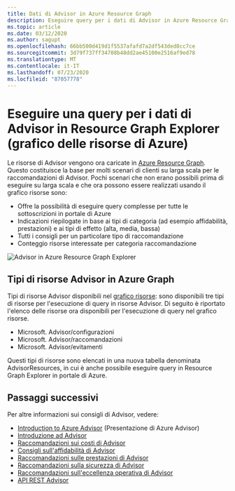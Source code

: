 ```yaml
---
title: Dati di Advisor in Azure Resource Graph
description: Eseguire query per i dati di Advisor in Azure Resource Graph
ms.topic: article
ms.date: 03/12/2020
ms.author: sagupt
ms.openlocfilehash: 66bb500d419d1f5537afafd7a2df543ded8cc7ce
ms.sourcegitcommit: 3d79f737ff34708b48dd2ae45100e2516af9ed78
ms.translationtype: MT
ms.contentlocale: it-IT
ms.lasthandoff: 07/23/2020
ms.locfileid: "87057778"
---
```

# <a name="query-for-advisor-data-in-resource-graph-explorer-azure-resource-graph"></a>Eseguire una query per i dati di Advisor in Resource Graph Explorer (grafico delle risorse di Azure)

Le risorse di Advisor vengono ora caricate in [Azure Resource Graph](https://azure.microsoft.com/features/resource-graph/). Questo costituisce la base per molti scenari di clienti su larga scala per le raccomandazioni di Advisor. Pochi scenari che non erano possibili prima di eseguire su larga scala e che ora possono essere realizzati usando il grafico risorse sono:
* Offre la possibilità di eseguire query complesse per tutte le sottoscrizioni in portale di Azure
* Indicazioni riepilogate in base ai tipi di categoria (ad esempio affidabilità, prestazioni) e ai tipi di effetto (alta, media, bassa)
* Tutti i consigli per un particolare tipo di raccomandazione
* Conteggio risorse interessate per categoria raccomandazione

![Advisor in Azure Resource Graph Explorer](./media/azure-resource-graph-1.png)  


## <a name="advisor-resource-types-in-azure-graph"></a>Tipi di risorse Advisor in Azure Graph

Tipi di risorse Advisor disponibili nel [grafico risorse](../governance/resource-graph/index.yml): sono disponibili tre tipi di risorse per l'esecuzione di query in risorse Advisor. Di seguito è riportato l'elenco delle risorse ora disponibili per l'esecuzione di query nel grafico risorse.
* Microsoft. Advisor/configurazioni
* Microsoft. Advisor/raccomandazioni
* Microsoft. Advisor/evitamenti

Questi tipi di risorse sono elencati in una nuova tabella denominata AdvisorResources, in cui è anche possibile eseguire query in Resource Graph Explorer in portale di Azure.


## <a name="next-steps"></a>Passaggi successivi

Per altre informazioni sui consigli di Advisor, vedere:
* [Introduction to Azure Advisor](advisor-overview.md) (Presentazione di Azure Advisor)
* [Introduzione ad Advisor](advisor-get-started.md)
* [Raccomandazioni sui costi di Advisor](advisor-cost-recommendations.md)
* [Consigli sull'affidabilità di Advisor](advisor-high-availability-recommendations.md)
* [Raccomandazioni sulle prestazioni di Advisor](advisor-performance-recommendations.md)
* [Raccomandazioni sulla sicurezza di Advisor](advisor-security-recommendations.md)
* [Raccomandazioni sull'eccellenza operativa di Advisor](advisor-operational-excellence-recommendations.md)
* [API REST Advisor](/rest/api/advisor/)
